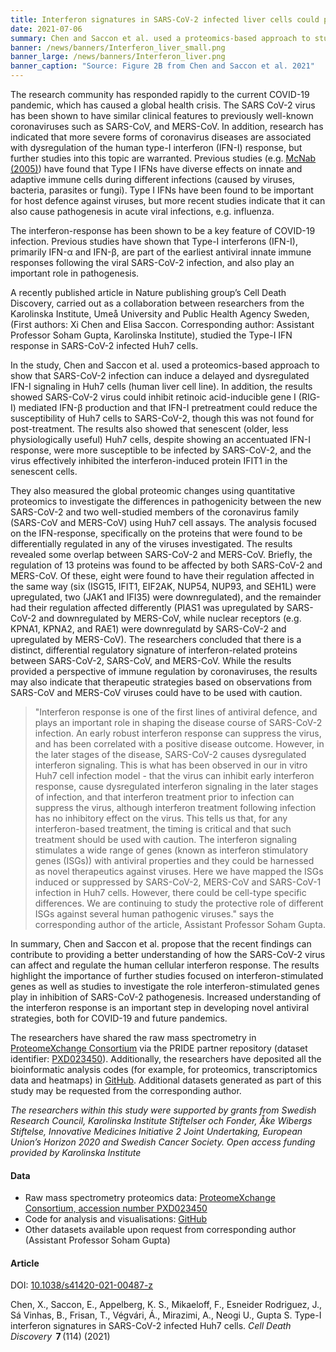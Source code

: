 ```yaml
---
title: Interferon signatures in SARS-CoV-2 infected liver cells could provide knowledge for new antiviral therapies 
date: 2021-07-06
summary: Chen and Saccon et al. used a proteomics-based approach to study how SARS-CoV-2 infection affected Type-1 interferon signalling in liver cells. Both data and code are published.
banner: /news/banners/Interferon_liver_small.png
banner_large: /news/banners/Interferon_liver.png
banner_caption: "Source: Figure 2B from Chen and Saccon et al. 2021"
---
```


The research community has responded rapidly to the current COVID-19 pandemic, which has caused a global health crisis. The SARS CoV-2 virus has been shown to have similar clinical features to previously well-known coronaviruses such as SARS-CoV, and MERS-CoV. In addition, research has indicated that more severe forms of coronavirus diseases are associated with dysregulation of the human type-I interferon (IFN-I) response, but further studies into this topic are warranted. Previous studies (e.g. [McNab (2005)](https://doi.org/10.1038/nri3787)) have found that Type I IFNs have diverse effects on innate and adaptive immune cells during different infections (caused by viruses, bacteria, parasites or fungi). Type I IFNs have been found to be important for host defence against viruses, but more recent studies indicate that it can also cause pathogenesis in acute viral infections, e.g. influenza. 

The interferon-response has been shown to be a key feature of COVID-19 infection. Previous studies have shown that Type-I interferons (IFN-I), primarily IFN-α and IFN-β, are part of the earliest antiviral innate immune responses following the viral SARS-CoV-2 infection, and also play an important role in pathogenesis. 

A recently published article in Nature publishing group’s Cell Death Discovery, carried out as a collaboration between researchers from the Karolinska Institute, Umeå University and Public Health Agency Sweden, (First authors: Xi Chen and Elisa Saccon. Corresponding author: Assistant Professor Soham Gupta, Karolinska Institute), studied the Type-I IFN response in SARS-CoV-2 infected Huh7 cells.

In the study, Chen and  Saccon et al. used a proteomics-based approach to show that SARS-CoV-2 infection can induce a delayed and dysregulated IFN-I signaling in Huh7 cells (human liver cell line). In addition, the results showed SARS-CoV-2 virus could inhibit retinoic acid-inducible gene I (RIG-I) mediated IFN-β production and that IFN-I pretreatment could reduce the susceptibility of Huh7 cells to SARS-CoV-2, though this was not found for post-treatment. The results also showed that senescent (older, less physiologically useful) Huh7 cells, despite showing an accentuated IFN-I response, were more susceptible to be infected by SARS-CoV-2, and the virus effectively inhibited the interferon-induced protein IFIT1 in the senescent cells. 
 
They also measured the global proteomic changes using quantitative proteomics to investigate the differences in pathogenicity between the new SARS-CoV-2 and two well-studied members of the coronavirus family (SARS-CoV and MERS-CoV) using Huh7 cell assays. The analysis focused on the IFN-response, specifically on the proteins that were found to be differentially regulated in any of the viruses investigated. The results revealed some overlap between SARS-CoV-2 and MERS-CoV. Briefly, the regulation of 13 proteins was found to be affected by both SARS-CoV-2 and MERS-CoV. Of these, eight were found to have their regulation affected in the same way (six (ISG15, IFIT1, EIF2AK, NUP54, NUP93, and SEH1L) were upregulated, two (JAK1 and IFI35) were downregulated), and the remainder had their regulation affected differently (PIAS1 was upregulated by SARS-CoV-2 and downregulated by MERS-CoV, while nuclear receptors (e.g. KPNA1, KPNA2, and RAE1) were downregulatd by SARS-CoV-2 and upregulated by MERS-CoV). The researchers concluded that there is a distinct, differential regulatory signature of interferon-related proteins between SARS-CoV-2, SARS-CoV, and MERS-CoV. While the results provided a perspective of immune regulation by coronaviruses, the results may also indicate that therapeutic strategies based on observations from SARS-CoV and MERS-CoV viruses could have to be used with caution.  

> "Interferon response is one of the first lines of antiviral defence, and plays an important role in shaping the disease course of SARS-CoV-2 infection. An early robust interferon response can suppress the virus, and has been correlated with a positive disease outcome. However, in the later stages of the disease, SARS-CoV-2 causes dysregulated interferon signaling. This is what has been observed in our in vitro Huh7 cell infection model - that the virus can inhibit early interferon response, cause dysregulated interferon signaling in the later stages of infection, and that interferon treatment prior to infection can suppress the virus, although interferon treatment following infection has no inhibitory effect on the virus. This tells us that, for any interferon-based treatment, the timing is critical and that such treatment should be used with caution. The interferon signaling stimulates a wide range of genes (known as interferon stimulatory genes (ISGs)) with antiviral properties and they could be harnessed as novel therapeutics against viruses. Here we have mapped the ISGs induced or suppressed by SARS-CoV-2, MERS-CoV and SARS-CoV-1 infection in Huh7 cells. However, there could be cell-type specific differences. We are continuing to study the protective role of different ISGs against several human pathogenic viruses." says the corresponding author of the article, Assistant Professor Soham Gupta.

In summary, Chen and Saccon et al. propose that the recent findings can contribute to providing a better understanding of how the SARS-CoV-2 virus can affect and regulate the human cellular interferon response. The results highlight the importance of further studies focused on interferon-stimulated genes as well as studies to investigate the role interferon-stimulated genes play in inhibition of SARS-CoV-2 pathogenesis. Increased understanding of the interferon response is an important step in developing novel antiviral strategies, both for COVID-19 and future pandemics.

The researchers have shared the raw mass spectrometry in [ProteomeXchange Consortium](http://proteomecentral.proteomexchange.org) via the PRIDE partner repository (dataset identifier: [PXD023450](http://proteomecentral.proteomexchange.org/cgi/GetDataset?ID=PXD023450)). Additionally, the researchers have deposited all the bioinformatic analysis codes (for example, for proteomics, transcriptomics data and heatmaps) in [GitHub](https://github.com/neogilab/COVID_IFN). Additional datasets generated as part of this study may be requested from the corresponding author.

*The researchers within this study were supported by grants from Swedish Research Council, Karolinska Institute Stiftelser och Fonder, Åke Wibergs Stiftelse, Innovative Medicines Initiative 2 Joint Undertaking,  European Union’s Horizon 2020 and Swedish Cancer Society. Open access funding provided by Karolinska Institute*

#### Data

- Raw mass spectrometry proteomics data: [ProteomeXchange Consortium, accession number PXD023450](http://proteomecentral.proteomexchange.org/cgi/GetDataset?ID=PXD023450)
- Code for analysis and visualisations: [GitHub](https://github.com/neogilab/COVID_IFN)
- Other datasets available upon request from corresponding author (Assistant Professor Soham Gupta)

#### Article

DOI: [10.1038/s41420-021-00487-z](https://doi.org/10.1038/s41420-021-00487-z)

Chen, X., Saccon, E., Appelberg, K. S., Mikaeloff, F., Esneider Rodriguez, J., Sá Vinhas, B., Frisan, T.,  Végvári, Á., Mirazimi, A., Neogi U., Gupta S. Type-I interferon signatures in SARS-CoV-2 infected Huh7 cells. *Cell Death Discovery*  **7** (114) (2021)
